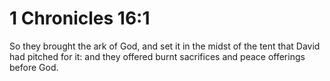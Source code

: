 # 1 Chronicles 16:1

So they brought the ark of God, and set it in the midst of the tent that David had pitched for it: and they offered burnt sacrifices and peace offerings before God.